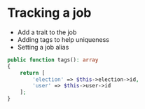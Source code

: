 # Tracking a job

- Add a trait to the job
- Adding tags to help uniqueness
- Setting a job alias

```php
public function tags(): array
{
    return [
        'election' => $this->election->id,
        'user' => $this->user->id
    ];
}
```
